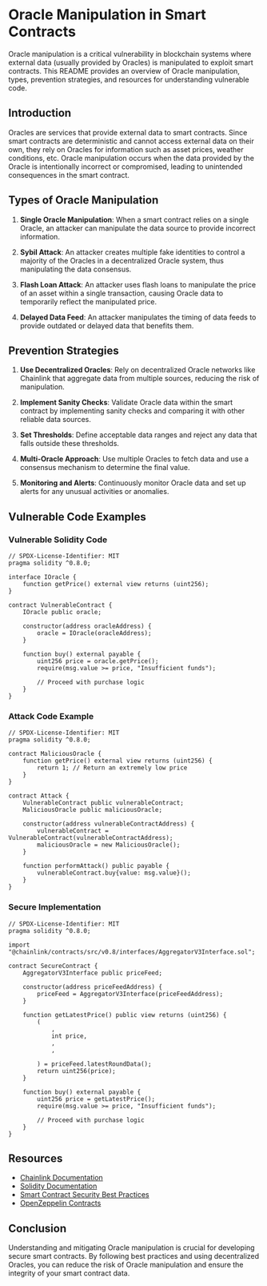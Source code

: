# Oracle Manipulation in Smart Contracts

Oracle manipulation is a critical vulnerability in blockchain systems where external data (usually provided by Oracles) is manipulated to exploit smart contracts. This README provides an overview of Oracle manipulation, types, prevention strategies, and resources for understanding vulnerable code.

## Introduction

Oracles are services that provide external data to smart contracts. Since smart contracts are deterministic and cannot access external data on their own, they rely on Oracles for information such as asset prices, weather conditions, etc. Oracle manipulation occurs when the data provided by the Oracle is intentionally incorrect or compromised, leading to unintended consequences in the smart contract.

## Types of Oracle Manipulation

1. **Single Oracle Manipulation**: When a smart contract relies on a single Oracle, an attacker can manipulate the data source to provide incorrect information.
   
2. **Sybil Attack**: An attacker creates multiple fake identities to control a majority of the Oracles in a decentralized Oracle system, thus manipulating the data consensus.

3. **Flash Loan Attack**: An attacker uses flash loans to manipulate the price of an asset within a single transaction, causing Oracle data to temporarily reflect the manipulated price.

4. **Delayed Data Feed**: An attacker manipulates the timing of data feeds to provide outdated or delayed data that benefits them.

## Prevention Strategies

1. **Use Decentralized Oracles**: Rely on decentralized Oracle networks like Chainlink that aggregate data from multiple sources, reducing the risk of manipulation.

2. **Implement Sanity Checks**: Validate Oracle data within the smart contract by implementing sanity checks and comparing it with other reliable data sources.

3. **Set Thresholds**: Define acceptable data ranges and reject any data that falls outside these thresholds.

4. **Multi-Oracle Approach**: Use multiple Oracles to fetch data and use a consensus mechanism to determine the final value.

5. **Monitoring and Alerts**: Continuously monitor Oracle data and set up alerts for any unusual activities or anomalies.

## Vulnerable Code Examples

### Vulnerable Solidity Code

```solidity
// SPDX-License-Identifier: MIT
pragma solidity ^0.8.0;

interface IOracle {
    function getPrice() external view returns (uint256);
}

contract VulnerableContract {
    IOracle public oracle;

    constructor(address oracleAddress) {
        oracle = IOracle(oracleAddress);
    }

    function buy() external payable {
        uint256 price = oracle.getPrice();
        require(msg.value >= price, "Insufficient funds");

        // Proceed with purchase logic
    }
}
```

### Attack Code Example

```solidity
// SPDX-License-Identifier: MIT
pragma solidity ^0.8.0;

contract MaliciousOracle {
    function getPrice() external view returns (uint256) {
        return 1; // Return an extremely low price
    }
}

contract Attack {
    VulnerableContract public vulnerableContract;
    MaliciousOracle public maliciousOracle;

    constructor(address vulnerableContractAddress) {
        vulnerableContract = VulnerableContract(vulnerableContractAddress);
        maliciousOracle = new MaliciousOracle();
    }

    function performAttack() public payable {
        vulnerableContract.buy{value: msg.value}();
    }
}
```

### Secure Implementation

```solidity
// SPDX-License-Identifier: MIT
pragma solidity ^0.8.0;

import "@chainlink/contracts/src/v0.8/interfaces/AggregatorV3Interface.sol";

contract SecureContract {
    AggregatorV3Interface public priceFeed;

    constructor(address priceFeedAddress) {
        priceFeed = AggregatorV3Interface(priceFeedAddress);
    }

    function getLatestPrice() public view returns (uint256) {
        (
            , 
            int price,
            ,
            ,
            
        ) = priceFeed.latestRoundData();
        return uint256(price);
    }

    function buy() external payable {
        uint256 price = getLatestPrice();
        require(msg.value >= price, "Insufficient funds");

        // Proceed with purchase logic
    }
}
```

## Resources

- [Chainlink Documentation](https://docs.chain.link/)
- [Solidity Documentation](https://docs.soliditylang.org/)
- [Smart Contract Security Best Practices](https://consensys.github.io/smart-contract-best-practices/)
- [OpenZeppelin Contracts](https://docs.openzeppelin.com/contracts/)

## Conclusion

Understanding and mitigating Oracle manipulation is crucial for developing secure smart contracts. By following best practices and using decentralized Oracles, you can reduce the risk of Oracle manipulation and ensure the integrity of your smart contract data.